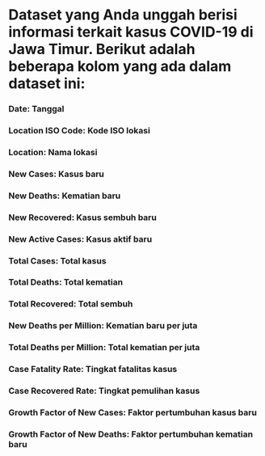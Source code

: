 # Dataset yang Anda unggah berisi informasi terkait kasus COVID-19 di Jawa Timur. Berikut adalah beberapa kolom yang ada dalam dataset ini:

### Date: Tanggal
### Location ISO Code: Kode ISO lokasi
### Location: Nama lokasi
### New Cases: Kasus baru
### New Deaths: Kematian baru
### New Recovered: Kasus sembuh baru
### New Active Cases: Kasus aktif baru
### Total Cases: Total kasus
### Total Deaths: Total kematian
### Total Recovered: Total sembuh
### New Deaths per Million: Kematian baru per juta
### Total Deaths per Million: Total kematian per juta
### Case Fatality Rate: Tingkat fatalitas kasus
### Case Recovered Rate: Tingkat pemulihan kasus
### Growth Factor of New Cases: Faktor pertumbuhan kasus baru
### Growth Factor of New Deaths: Faktor pertumbuhan kematian baru
